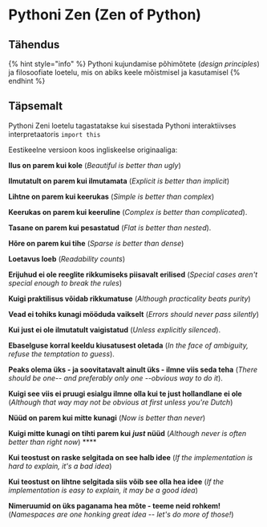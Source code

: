 # Pythoni Zen \(Zen of Python\)

## Tähendus

{% hint style="info" %}
Pythoni kujundamise põhimõtete \(_design principles_\) ja filosoofiate loetelu, mis on abiks keele mõistmisel ja kasutamisel
{% endhint %}

## Täpsemalt

Pythoni Zeni loetelu tagastatakse kui sisestada Pythoni interaktiivses interpretaatoris `import this` 

Eestikeelne versioon koos ingliskeelse originaaliga:

**Ilus on parem kui kole** \(_Beautiful is better than ugly_\)                                                             

**Ilmutatult on parem kui ilmutamata** \(_Explicit is better than implicit_\)                                                  

**Lihtne on parem kui keerukas** \(_Simple is better than complex_\)                                                     

**Keerukas on parem kui keeruline** \(_Complex is better than complicated_\).                                        

**Tasane on parem kui pesastatud** \(_Flat is better than nested_\).                                                                

**Hõre on parem kui tihe** \(_Sparse is better than dense_\)                                                                       

**Loetavus loeb** \(_Readability counts_\)                                                                                                        

**Erijuhud ei ole reeglite rikkumiseks piisavalt erilised** \(_Special cases aren't special enough to break the rules_\)                                                                                                                                                           

**Kuigi praktilisus võidab rikkumatuse** \(_Although practicality beats purity_\)                                           

**Vead ei tohiks kunagi mööduda vaikselt** \(_Errors should never pass silently_\)                                          

**Kui just ei ole ilmutatult vaigistatud** \(_Unless explicitly silenced_\).                                               

**Ebaselguse korral keeldu kiusatusest oletada** \(_In the face of ambiguity, refuse the temptation to guess_\).                                                                                                                                                              

**Peaks olema üks - ja soovitatavalt ainult üks - ilmne viis seda teha** \(_There should be one-- and preferably only one --obvious way to do it_\).                                                                                                

**Kuigi see viis ei pruugi esialgu ilmne olla kui te just hollandlane ei ole** \(_Although that way may not be obvious at first unless you're Dutch_\)                                                                                                           

**Nüüd on parem kui mitte kunagi** \(_Now is better than never_\)                                                                  

**Kuigi mitte kunagi on tihti parem kui** _**just**_ **nüüd** \(_Although never is often better than right now_\)        ****

**Kui teostust on raske selgitada on see halb idee** \(_If the implementation is hard to explain, it's a bad idea_\)                                                                                                                                                                      

**Kui teostust on lihtne selgitada siis võib see olla hea idee** \(_If the implementation is easy to explain, it may be a good idea_\)                                                                                                                                 

**Nimeruumid on üks paganama hea mõte - teeme neid rohkem!** \(_Namespaces are one honking great idea -- let's do more of those!_\)


